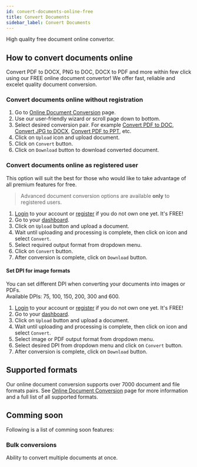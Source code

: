 ```yaml
---
id: convert-documents-online-free
title: Convert Documents
sidebar_label: Convert Documents
---
```


High quality free document online convertor.

## How to convert documents online
Convert PDF to DOCX, PNG to DOC, DOCX to PDF and more within few click using our FREE online document convertor!
We offer fast, reliable and excelet quality document conversion.

### Convert documents online without registration
1. Go to [Online Document Conversion](https://conholdate.app/features/document-converter-online) page.
1. Use our user-friendly wizard or scroll page down to bottom.
1. Select desired conversion pair.
For example [Convert PDF to DOC](https://conholdate.app/features/convert/pdf-to-doc), [Convert JPG to DOCX](https://conholdate.app/features/convert/jpg-to-docx), [Convert PDF to PPT](https://conholdate.app/features/convert/pdf-to-ppt), etc.
1. Click on `Upload` icon and upload document.
1. Click on `Convert` button.
1. Click on `Download` button to download converted document.

### Convert documents online as registered user
This option will suit the best for those who would like to take advantage of all premium features for free.
> Advanced document conversion options are available **only** to registered users.
1. [Login](https://conholdate.app/signin) to your account or [register](https://conholdate.app/signin) if you do not own one yet. It's FREE!
1. Go to your [dashboard](https://dashboard.conholdate.app).
1. Click on `Upload` button and upload a document.
1. Wait until uploading and processing is complete, then click on <i class="fas fa-ellipsis-v"></i> icon and select `Convert`.
1. Select required output format from dropdown menu.
1. Click on `Convert` button.
1. After conversion is complete, click on `Download` button.

#### Set DPI for image formats
You can set different DPI when converting your documents into images or PDFs.  
Available DPIs: 75, 100, 150, 200, 300 and 600.
1. [Login](https://conholdate.app/signin) to your account or [register](https://conholdate.app/signin) if you do not own one yet. It's FREE!
1. Go to your [dashboard](https://dashboard.conholdate.app).
1. Click on `Upload` button and upload a document.
1. Wait until uploading and processing is complete, then click on <i class="fas fa-ellipsis-v"></i> icon and select `Convert`.
1. Select image or PDF output format from dropdown menu.
1. Select desired DPI from dropdown menu and click on `Convert` button.
1. After conversion is complete, click on `Download` button.

## Supported formats
Our online document conversion supports over 7000 document and file formats pairs.
See [Online Document Conversion](https://conholdate.app/features/document-converter-online) page for more information and a full list of all supported formats.

## Comming soon
Following is a list of comming soon features:

### Bulk conversions
Ability to convert multiple documents at once.